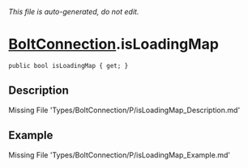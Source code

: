 *This file is auto-generated, do not edit.*

# [BoltConnection](Types/BoltConnection.md).isLoadingMap
`public bool isLoadingMap { get; }`
## Description
Missing File 'Types/BoltConnection/P/isLoadingMap_Description.md'
## Example
Missing File 'Types/BoltConnection/P/isLoadingMap_Example.md'
